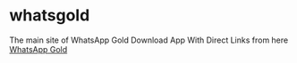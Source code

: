 # whatsgold
The main site of WhatsApp Gold
Download App With Direct Links from here 
<a href="https://whatsplus.app/download-page-whatsapp-plus-gold/">WhatsApp Gold</a>
